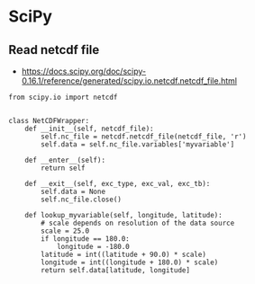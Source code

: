 # SciPy

## Read netcdf file

* https://docs.scipy.org/doc/scipy-0.16.1/reference/generated/scipy.io.netcdf.netcdf_file.html

```
from scipy.io import netcdf


class NetCDFWrapper:
    def __init__(self, netcdf_file):
        self.nc_file = netcdf.netcdf_file(netcdf_file, 'r')
        self.data = self.nc_file.variables['myvariable']

    def __enter__(self):
        return self

    def __exit__(self, exc_type, exc_val, exc_tb):
        self.data = None
        self.nc_file.close()

    def lookup_myvariable(self, longitude, latitude):
        # scale depends on resolution of the data source
        scale = 25.0
        if longitude == 180.0:
            longitude = -180.0
        latitude = int((latitude + 90.0) * scale)
        longitude = int((longitude + 180.0) * scale)
        return self.data[latitude, longitude]
```
